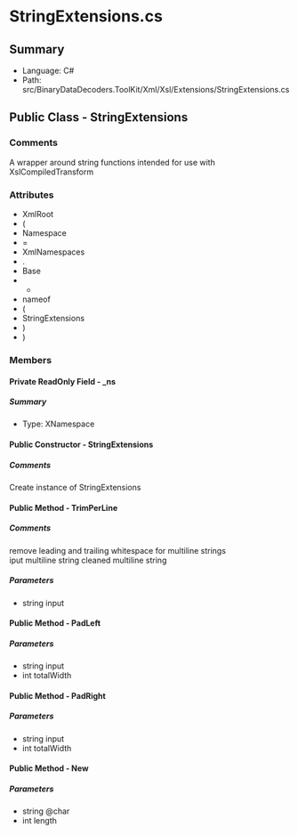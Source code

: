 ﻿# StringExtensions.cs

## Summary

* Language: C#
* Path: src/BinaryDataDecoders.ToolKit/Xml/Xsl/Extensions/StringExtensions.cs

## Public Class - StringExtensions

### Comments

 <summary>
 A wrapper around string functions intended for use with XslCompiledTransform
 </summary>

### Attributes

 - XmlRoot
 - (
 - Namespace
 - =
 - XmlNamespaces
 - .
 - Base
 - +
 - nameof
 - (
 - StringExtensions
 - )
 - )

### Members

#### Private ReadOnly Field - _ns

##### Summary

 * Type: XNamespace 

#### Public Constructor - StringExtensions

##### Comments

 <summary>
 Create instance of StringExtensions
 </summary>


#### Public Method - TrimPerLine

##### Comments

 <summary>
 remove leading and trailing whitespace for multiline strings 
 </summary>
 <paramname="input">iput multiline string</param>
 <returns>cleaned multiline string</returns>

#####  Parameters

 - string input 

#### Public Method - PadLeft

#####  Parameters

 - string input 
 - int totalWidth 

#### Public Method - PadRight

#####  Parameters

 - string input 
 - int totalWidth 

#### Public Method - New

#####  Parameters

 - string @char 
 - int length 

